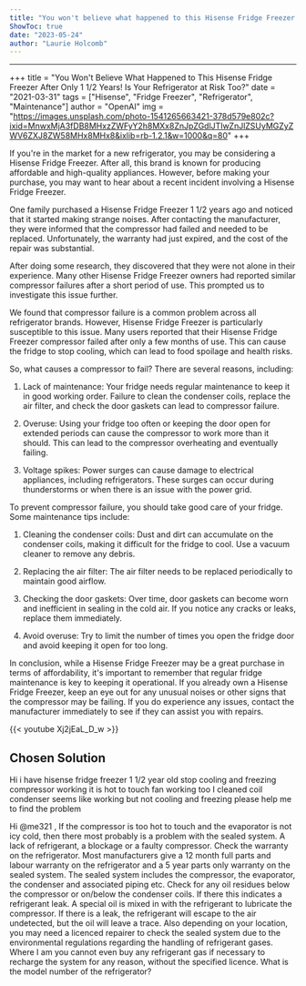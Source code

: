 ```yaml
---
title: "You won't believe what happened to this Hisense Fridge Freezer after only 1 1/2 years! Is your refrigerator at risk too?"
ShowToc: true 
date: "2023-05-24"
author: "Laurie Holcomb"
---
```

*****
+++
title = "You Won't Believe What Happened to This Hisense Fridge Freezer After Only 1 1/2 Years! Is Your Refrigerator at Risk Too?"
date = "2021-03-31"
tags = ["Hisense", "Fridge Freezer", "Refrigerator", "Maintenance"]
author = "OpenAI"
img = "https://images.unsplash.com/photo-1541265663421-378d579e802c?ixid=MnwxMjA3fDB8MHxzZWFyY2h8MXx8ZnJpZGdlJTIwZnJlZSUyMGZyZWV6ZXJ8ZW58MHx8MHx8&ixlib=rb-1.2.1&w=1000&q=80"
+++

If you're in the market for a new refrigerator, you may be considering a Hisense Fridge Freezer. After all, this brand is known for producing affordable and high-quality appliances. However, before making your purchase, you may want to hear about a recent incident involving a Hisense Fridge Freezer.

One family purchased a Hisense Fridge Freezer 1 1/2 years ago and noticed that it started making strange noises. After contacting the manufacturer, they were informed that the compressor had failed and needed to be replaced. Unfortunately, the warranty had just expired, and the cost of the repair was substantial.

After doing some research, they discovered that they were not alone in their experience. Many other Hisense Fridge Freezer owners had reported similar compressor failures after a short period of use. This prompted us to investigate this issue further.

We found that compressor failure is a common problem across all refrigerator brands. However, Hisense Fridge Freezer is particularly susceptible to this issue. Many users reported that their Hisense Fridge Freezer compressor failed after only a few months of use. This can cause the fridge to stop cooling, which can lead to food spoilage and health risks.

So, what causes a compressor to fail? There are several reasons, including:

1. Lack of maintenance: Your fridge needs regular maintenance to keep it in good working order. Failure to clean the condenser coils, replace the air filter, and check the door gaskets can lead to compressor failure.

2. Overuse: Using your fridge too often or keeping the door open for extended periods can cause the compressor to work more than it should. This can lead to the compressor overheating and eventually failing.

3. Voltage spikes: Power surges can cause damage to electrical appliances, including refrigerators. These surges can occur during thunderstorms or when there is an issue with the power grid.

To prevent compressor failure, you should take good care of your fridge. Some maintenance tips include:

1. Cleaning the condenser coils: Dust and dirt can accumulate on the condenser coils, making it difficult for the fridge to cool. Use a vacuum cleaner to remove any debris.

2. Replacing the air filter: The air filter needs to be replaced periodically to maintain good airflow.

3. Checking the door gaskets: Over time, door gaskets can become worn and inefficient in sealing in the cold air. If you notice any cracks or leaks, replace them immediately.

4. Avoid overuse: Try to limit the number of times you open the fridge door and avoid keeping it open for too long.

In conclusion, while a Hisense Fridge Freezer may be a great purchase in terms of affordability, it's important to remember that regular fridge maintenance is key to keeping it operational. If you already own a Hisense Fridge Freezer, keep an eye out for any unusual noises or other signs that the compressor may be failing. If you do experience any issues, contact the manufacturer immediately to see if they can assist you with repairs.

{{< youtube Xj2jEaL_D_w >}} 



## Chosen Solution
 Hi i have hisense fridge freezer  1 1/2 year old  stop cooling and freezing  compressor working  it is hot to touch fan  working  too I cleaned coil condenser  seems like working  but not cooling  and freezing  please help me to find the problem

 Hi @me321 ,
If the compressor is too hot to touch and the evaporator is not icy cold, then there most probably is a problem with the sealed system. A lack of refrigerant, a blockage or a faulty compressor.
Check the warranty on the refrigerator. Most manufacturers give a 12 month full parts and labour warranty on the refrigerator and a 5 year parts only warranty on the sealed system. The sealed system includes the compressor, the evaporator, the condenser and associated piping etc.
Check for any oil residues below the compressor or on/below the condenser coils. If there this indicates a refrigerant leak.  A special oil is mixed in with the refrigerant to lubricate the compressor. If there is a leak, the refrigerant will escape to the air undetected, but the oil will leave a trace.
Also depending on your location, you may need a licenced repairer to check the sealed system due to the environmental regulations regarding the handling of refrigerant gases. Where I am you cannot even buy any refrigerant gas if necessary to recharge the system for any reason, without the specified licence.
What is the model number of the refrigerator?




